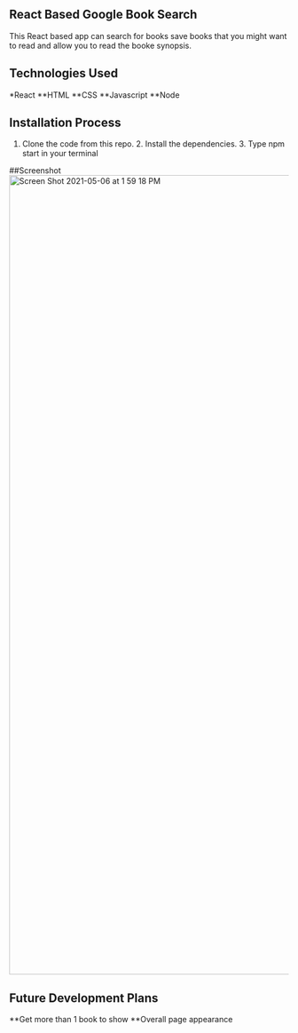 ## React Based Google Book Search 
This React based app can search for books save books that you might want to read and allow you to read the booke synopsis. 

## Technologies Used 
*React
**HTML
**CSS 
**Javascript 
**Node 

## Installation Process 
1. Clone the code from this repo. 2. Install the dependencies. 3. Type npm start in your terminal 

##Screenshot 
<img width="1440" alt="Screen Shot 2021-05-06 at 1 59 18 PM" src="https://user-images.githubusercontent.com/74007392/117345297-62aee300-ae74-11eb-892c-4bd9de66f59d.png"> 

## Future Development Plans 
**Get more than 1 book to show
**Overall page appearance 
